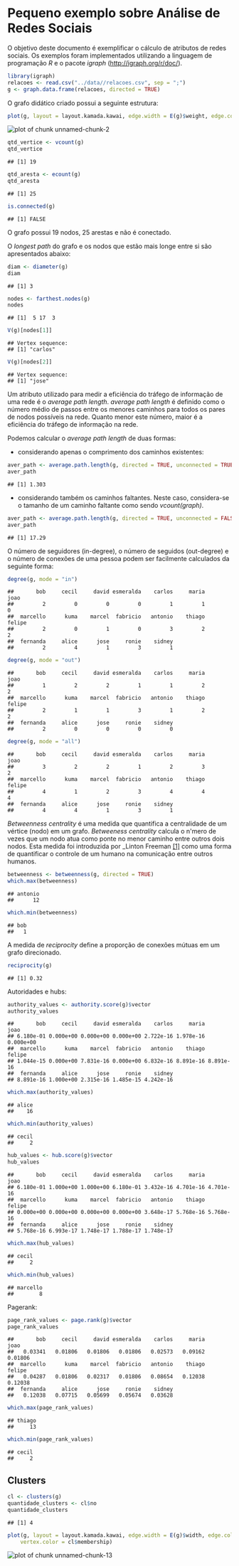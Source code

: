 Pequeno exemplo sobre Análise de Redes Sociais
========================================================

O objetivo deste documento é exemplificar o cálculo de atributos de redes sociais. Os exemplos foram implementados utilizando a linguagem de programação *R* e o pacote *igraph* (http://igraph.org/r/doc/).


```r
library(igraph)
relacoes <- read.csv("../data//relacoes.csv", sep = ";")
g <- graph.data.frame(relacoes, directed = TRUE)
```


O grafo didático criado possui a seguinte estrutura:


```r
plot(g, layout = layout.kamada.kawai, edge.width = E(g)$weight, edge.color = "black")
```

![plot of chunk unnamed-chunk-2](figure/unnamed-chunk-2.png) 



```r
qtd_vertice <- vcount(g)
qtd_vertice
```

```
## [1] 19
```

```r
qtd_aresta <- ecount(g)
qtd_aresta
```

```
## [1] 25
```

```r
is.connected(g)
```

```
## [1] FALSE
```


O grafo possui 19 nodos, 25 arestas e não é conectado.

O _longest path_ do grafo e os nodos que estão mais longe entre si são apresentados abaixo:


```r
diam <- diameter(g)
diam
```

```
## [1] 3
```

```r
nodes <- farthest.nodes(g)
nodes
```

```
## [1]  5 17  3
```

```r
V(g)[nodes[1]]
```

```
## Vertex sequence:
## [1] "carlos"
```

```r
V(g)[nodes[2]]
```

```
## Vertex sequence:
## [1] "jose"
```


Um atributo utilizado para medir a eficiência do tráfego de informação de uma rede é o _average path length_.
_average path length_ é definido como o número médio de passos entre os menores caminhos para todos os pares
de nodos possíveis na rede. Quanto menor este número, maior é a eficiência do tráfego de informação na rede.

Podemos calcular o _average path length_ de duas formas:

* considerando apenas o comprimento dos caminhos existentes:


```r
aver_path <- average.path.length(g, directed = TRUE, unconnected = TRUE)
aver_path
```

```
## [1] 1.303
```


* considerando também os caminhos faltantes. Neste caso, considera-se o tamanho de um caminho faltante como sendo _vcount(graph)_. 


```r
aver_path <- average.path.length(g, directed = TRUE, unconnected = FALSE)
aver_path
```

```
## [1] 17.29
```


O número de seguidores (in-degree), o número de seguidos (out-degree) e o número de conexões de uma pessoa podem ser facilmente calculados da seguinte forma:


```r
degree(g, mode = "in")
```

```
##       bob     cecil     david esmeralda    carlos     maria      joao 
##         2         0         0         0         1         1         0 
##  marcello      kuma    marcel  fabricio   antonio    thiago    felipe 
##         2         0         1         0         3         2         2 
##  fernanda     alice      jose     ronie    sidney 
##         2         4         1         3         1
```

```r
degree(g, mode = "out")
```

```
##       bob     cecil     david esmeralda    carlos     maria      joao 
##         1         2         2         1         1         2         2 
##  marcello      kuma    marcel  fabricio   antonio    thiago    felipe 
##         2         1         1         3         1         2         2 
##  fernanda     alice      jose     ronie    sidney 
##         2         0         0         0         0
```

```r
degree(g, mode = "all")
```

```
##       bob     cecil     david esmeralda    carlos     maria      joao 
##         3         2         2         1         2         3         2 
##  marcello      kuma    marcel  fabricio   antonio    thiago    felipe 
##         4         1         2         3         4         4         4 
##  fernanda     alice      jose     ronie    sidney 
##         4         4         1         3         1
```


_Betweenness centrality_ é uma medida que quantifica a centralidade de um vértice (nodo) em um grafo. _Betweeness centrality_ calcula o n'mero de vezes que um nodo atua como ponte no menor caminho entre outros dois nodos. Esta medida foi introduzida por _Linton Freeman [[1]](http://dx.doi.org/10.2307%2F3033543) como uma forma de quantificar o controle de um humano na comunicação entre outros humanos.


```r
betweenness <- betweenness(g, directed = TRUE)
which.max(betweenness)
```

```
## antonio 
##      12
```

```r
which.min(betweenness)
```

```
## bob 
##   1
```


A medida de _reciprocity_ define a proporção de conexões mútuas em um grafo direcionado.


```r
reciprocity(g)
```

```
## [1] 0.32
```


Autoridades e hubs:


```r
authority_values <- authority.score(g)$vector
authority_values
```

```
##       bob     cecil     david esmeralda    carlos     maria      joao 
## 6.180e-01 0.000e+00 0.000e+00 0.000e+00 2.722e-16 1.978e-16 0.000e+00 
##  marcello      kuma    marcel  fabricio   antonio    thiago    felipe 
## 1.044e-15 0.000e+00 7.831e-16 0.000e+00 6.832e-16 8.891e-16 8.891e-16 
##  fernanda     alice      jose     ronie    sidney 
## 8.891e-16 1.000e+00 2.315e-16 1.485e-15 4.242e-16
```

```r
which.max(authority_values)
```

```
## alice 
##    16
```

```r
which.min(authority_values)
```

```
## cecil 
##     2
```

```r
hub_values <- hub.score(g)$vector
hub_values
```

```
##       bob     cecil     david esmeralda    carlos     maria      joao 
## 6.180e-01 1.000e+00 1.000e+00 6.180e-01 3.432e-16 4.701e-16 4.701e-16 
##  marcello      kuma    marcel  fabricio   antonio    thiago    felipe 
## 0.000e+00 0.000e+00 0.000e+00 0.000e+00 3.648e-17 5.768e-16 5.768e-16 
##  fernanda     alice      jose     ronie    sidney 
## 5.768e-16 6.993e-17 1.748e-17 1.788e-17 1.748e-17
```

```r
which.max(hub_values)
```

```
## cecil 
##     2
```

```r
which.min(hub_values)
```

```
## marcello 
##        8
```


Pagerank:


```r
page_rank_values <- page.rank(g)$vector
page_rank_values
```

```
##       bob     cecil     david esmeralda    carlos     maria      joao 
##   0.03341   0.01806   0.01806   0.01806   0.02573   0.09162   0.01806 
##  marcello      kuma    marcel  fabricio   antonio    thiago    felipe 
##   0.04287   0.01806   0.02317   0.01806   0.08654   0.12038   0.12038 
##  fernanda     alice      jose     ronie    sidney 
##   0.12038   0.07715   0.05699   0.05674   0.03628
```

```r
which.max(page_rank_values)
```

```
## thiago 
##     13
```

```r
which.min(page_rank_values)
```

```
## cecil 
##     2
```


Clusters
--------


```r
cl <- clusters(g)
quantidade_clusters <- cl$no
quantidade_clusters
```

```
## [1] 4
```



```r
plot(g, layout = layout.kamada.kawai, edge.width = E(g)$width, edge.color = "black", 
    vertex.color = cl$membership)
```

![plot of chunk unnamed-chunk-13](figure/unnamed-chunk-13.png) 

